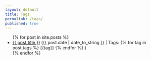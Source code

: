```yaml
---
layout: default
title: Tags
permalink: /tags/
published: true
---
```


<ul>
{% for post in site.posts %}
  <li><a href="{{ post.url }}">{{ post.title }}</a> ({{ post.date | date_to_string }} | Tags: 
  {% for tag in post.tags %}
  {{tag}} 
  {% endfor %}
  )</li>
{% endfor %}
</ul>


